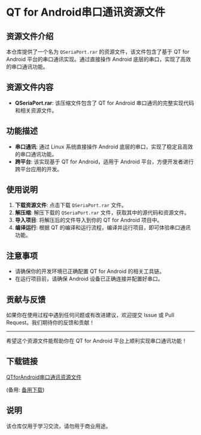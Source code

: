 # QT for Android串口通讯资源文件

## 资源文件介绍

本仓库提供了一个名为 `QSeriaPort.rar` 的资源文件，该文件包含了基于 QT for Android 平台的串口通讯实现。通过直接操作 Android 底层的串口，实现了高效的串口通讯功能。

## 资源文件内容

- **QSeriaPort.rar**: 该压缩文件包含了 QT for Android 串口通讯的完整实现代码和相关资源文件。

## 功能描述

- **串口通讯**: 通过 Linux 系统直接操作 Android 底层的串口，实现了稳定且高效的串口通讯功能。
- **跨平台**: 该实现基于 QT for Android，适用于 Android 平台，方便开发者进行跨平台应用的开发。

## 使用说明

1. **下载资源文件**: 点击下载 `QSeriaPort.rar` 文件。
2. **解压缩**: 解压下载的 `QSeriaPort.rar` 文件，获取其中的源代码和资源文件。
3. **导入项目**: 将解压后的文件导入到你的 QT for Android 项目中。
4. **编译运行**: 根据 QT 的编译和运行流程，编译并运行项目，即可体验串口通讯功能。

## 注意事项

- 请确保你的开发环境已正确配置 QT for Android 的相关工具链。
- 在运行项目前，请确保 Android 设备已正确连接并配置好串口。

## 贡献与反馈

如果你在使用过程中遇到任何问题或有改进建议，欢迎提交 Issue 或 Pull Request。我们期待你的反馈和贡献！

---

希望这个资源文件能帮助你在 QT for Android 平台上顺利实现串口通讯功能！

## 下载链接
[QTforAndroid串口通讯资源文件](https://pan.quark.cn/s/a180b63c3b2a) 

(备用: [备用下载](https://pan.baidu.com/s/1cemz-_V1gajONo_4WgEiAQ?pwd=ri62))

## 说明

该仓库仅用于学习交流，请勿用于商业用途。

